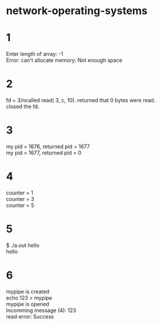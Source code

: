 # network-operating-systems
# 1 
Enter length of array: -1  
  Error: can't allocate memory: Not enough space  

# 2 
fd = 3/ncalled read( 3, c, 10). returned that 0 bytes were read.  
closed the fd.  

# 3 
my pid = 1676, returned pid = 1677  
my pid = 1677, returned pid = 0  

# 4
counter = 1  
counter = 3  
counter = 5  

# 5
$ ./a.out hello    
hello  

# 6
mypipe is created  
echo 123 > mypipe  
mypipe is opened  
Incomming message (4): 123  
read error: Success  

